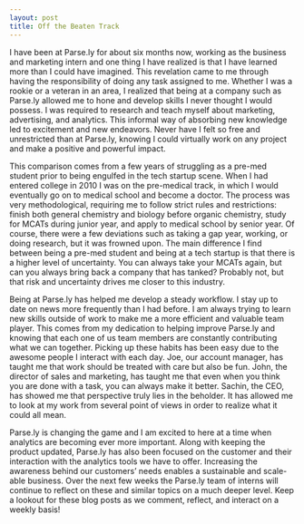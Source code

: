 ```yaml
---
layout: post
title: Off the Beaten Track
---
```


I have been at Parse.ly for about six months now, working as the business and marketing intern and one thing I have realized is that I have learned more than I could have imagined. This revelation came to me through having the responsibility of doing any task assigned to me. Whether I was a rookie or a veteran in an area, I realized that being at a company such as Parse.ly allowed me to hone and develop skills I never thought I would possess. I was required to research and teach myself about marketing, advertising, and analytics. This informal way of absorbing new knowledge led to excitement and new endeavors. Never have I felt so free and unrestricted than at Parse.ly, knowing I could virtually work on any project and make a positive and powerful impact.

This comparison comes from a few years of struggling as a pre-med student prior to being engulfed in the tech startup scene. When I had entered college in 2010 I was on the pre-medical track, in which I would eventually go on to medical school and become a doctor. The process was very methodological, requiring me to follow strict rules and restrictions: finish both general chemistry and biology before organic chemistry, study for MCATs during junior year, and apply to medical school by senior year. Of course, there were a few deviations such as taking a gap year, working, or doing research, but it was frowned upon. The main difference I find between being a pre-med student and being at a tech startup is that there is a higher level of uncertainty. You can always take your MCATs again, but can you always bring back a company that has tanked? Probably not, but that risk and uncertainty drives me closer to this industry.

Being at Parse.ly has helped me develop a steady workflow. I stay up to date on news more frequently than I had before. I am always trying to learn new skills outside of work to make me a more efficient and valuable team player. This comes from my dedication to helping improve Parse.ly and knowing that each one of us team members are constantly contributing what we can together. Picking up these habits has been easy due to the awesome people I interact with each day. Joe, our account manager, has taught me that work should be treated with care but also be fun. John, the director of sales and marketing, has taught me that even when you think you are done with a task, you can always make it better. Sachin, the CEO, has showed me that perspective truly lies in the beholder. It has allowed me to look at my work from several point of views in order to realize what it could all mean.

Parse.ly is changing the game and I am excited to here at a time when analytics are becoming ever more important. Along with keeping the product updated, Parse.ly has also been focused on the customer and their interaction with the analytics tools we have to offer. Increasing the awareness behind our customers’ needs enables a sustainable and scale-able business. Over the next few weeks the Parse.ly team of interns will continue to reflect on these and similar topics on a much deeper level. Keep a lookout for these blog posts as we comment, reflect, and interact on a weekly basis!